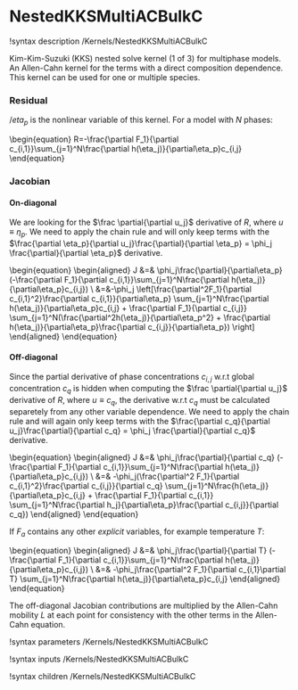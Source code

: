 # NestedKKSMultiACBulkC

!syntax description /Kernels/NestedKKSMultiACBulkC

Kim-Kim-Suzuki (KKS) nested solve kernel (1 of 3) for multiphase models. An Allen-Cahn kernel for the terms with a direct composition dependence. This kernel can be used for one or multiple species.

### Residual

$/eta_p$ is the nonlinear variable of this kernel. For a model with $N$ phases:

\begin{equation}
R=-\frac{\partial F_1}{\partial c_{i,1}}\sum_{j=1}^N\frac{\partial h(\eta_j)}{\partial\eta_p}c_{i,j}
\end{equation}

### Jacobian

#### On-diagonal

We are looking for the $\frac \partial{\partial u_j}$ derivative of $R$, where
$u\equiv\eta_p$. We need to apply the chain rule and will only keep terms
with the $\frac{\partial \eta_p}{\partial u_j}\frac{\partial}{\partial \eta_p} = \phi_j \frac{\partial}{\partial \eta_p}$ derivative.

\begin{equation}
\begin{aligned}
J &=& \phi_j\frac{\partial}{\partial\eta_p} (-\frac{\partial F_1}{\partial c_{i,1}}\sum_{j=1}^N\frac{\partial h(\eta_j)}{\partial\eta_p}c_{i,j})    \\
&=&-\phi_j \left[\frac{\partial^2F_1}{\partial c_{i,1}^2}\frac{\partial c_{i,1}}{\partial\eta_p} \sum_{j=1}^N\frac{\partial h(\eta_j)}{\partial\eta_p}c_{i,j} + \frac{\partial F_1}{\partial c_{i,j}} \sum_{j=1}^N(\frac{\partial^2h(\eta_j)}{\partial\eta_p^2} + \frac{\partial h(\eta_j)}{\partial\eta_p}\frac{\partial c_{i,j}}{\partial\eta_p})  \right]
\end{aligned}
\end{equation}

#### Off-diagonal

Since the partial derivative of phase concentrations $c_{i,j}$ w.r.t global concentration $c_q$ is hidden when computing the $\frac \partial{\partial u_j}$ derivative of $R$, where $u\equiv c_q$, the derivative w.r.t $c_q$ must be calculated separetely from any other variable dependence. We need to
apply the chain rule and will again only keep terms with the
$\frac{\partial c_q}{\partial u_j}\frac{\partial}{\partial c_q} = \phi_j \frac{\partial}{\partial c_q}$
derivative.

\begin{equation}
\begin{aligned}
J &=& \phi_j\frac{\partial}{\partial c_q} (-\frac{\partial F_1}{\partial c_{i,1}}\sum_{j=1}^N\frac{\partial h(\eta_j)}{\partial\eta_p}c_{i,j}) \\
&=& -\phi_j(\frac{\partial^2 F_1}{\partial c_{i,1}^2}\frac{\partial c_{i,j}}{\partial c_q} \sum_{j=1}^N\frac{h(\eta_j)}{\partial\eta_p}c_{i,j} + \frac{\partial F_1}{\partial c_{i,1}} \sum_{j=1}^N\frac{\partial h_j}{\partial\eta_p}\frac{\partial c_{i,j}}{\partial c_q})
\end{aligned}
\end{equation}

If $F_a$ contains any other *explicit* variables, for example temperature $T$:

\begin{equation}
\begin{aligned}
J &=& \phi_j\frac{\partial}{\partial T} (-\frac{\partial F_1}{\partial c_{i,1}}\sum_{j=1}^N\frac{\partial h(\eta_j)}{\partial\eta_p}c_{i,j}) \\
&=& -\phi_j\frac{\partial^2 F_1}{\partial c_{i,1}\partial T} \sum_{j=1}^N\frac{\partial h(\eta_j)}{\partial\eta_p}c_{i,j}
\end{aligned}
\end{equation}

The off-diagonal Jacobian contributions are multiplied by the Allen-Cahn
mobility $L$ at each point for consistency with the other terms in the Allen-Cahn
equation.

!syntax parameters /Kernels/NestedKKSMultiACBulkC

!syntax inputs /Kernels/NestedKKSMultiACBulkC

!syntax children /Kernels/NestedKKSMultiACBulkC
